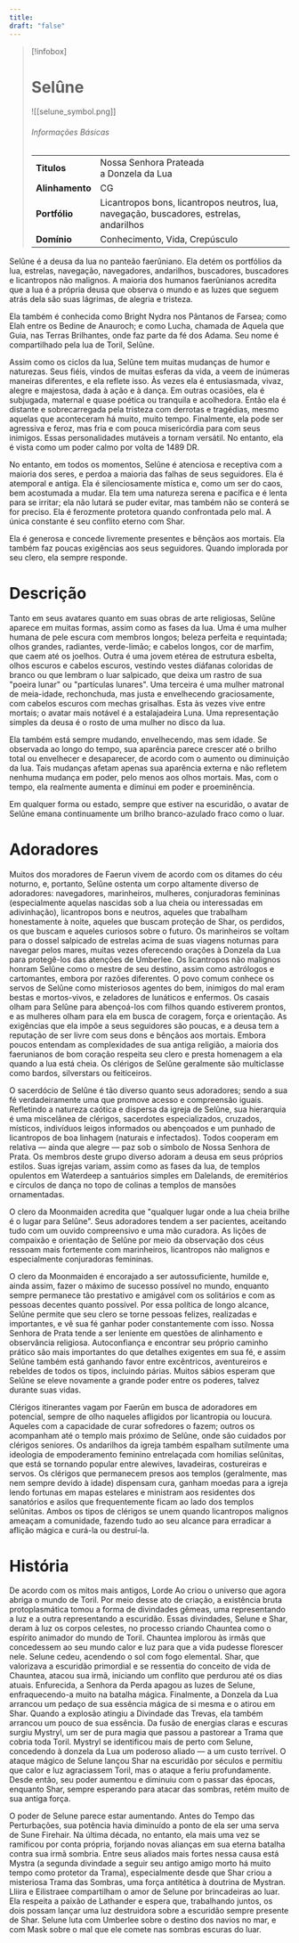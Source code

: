 ```yaml
---
title: 
draft: "false"
---
```

> [!infobox]
> # Selûne
> ![[selune_symbol.png]]
> ###### Informações Básicas
> | | |
> | ---- | ---- |
> | **Titulos** | Nossa Senhora Prateada<br/>a Donzela da Lua |
> | **Alinhamento** | CG |
> | **Portfólio** | Licantropos bons, licantropos neutros, lua, navegação, buscadores, estrelas, andarilhos |
> | **Domínio** | Conhecimento, Vida, Crepúsculo |

Selûne é a deusa da lua no panteão faerûniano. Ela detém os portfólios da lua, estrelas, navegação, navegadores, andarilhos, buscadores, buscadores e licantropos não malignos. A maioria dos humanos faerûnianos acredita que a lua é a própria deusa que observa o mundo e as luzes que seguem atrás dela são suas lágrimas, de alegria e tristeza.

Ela também é conhecida como Bright Nydra nos Pântanos de Farsea; como Elah entre os Bedine de Anauroch; e como Lucha, chamada de Aquela que Guia, nas Terras Brilhantes, onde faz parte da fé dos Adama. Seu nome é compartilhado pela lua de Toril, Selûne.

Assim como os ciclos da lua, Selûne tem muitas mudanças de humor e naturezas. Seus fiéis, vindos de muitas esferas da vida, a veem de inúmeras maneiras diferentes, e ela reflete isso. Às vezes ela é entusiasmada, vivaz, alegre e majestosa, dada à ação e à dança. Em outras ocasiões, ela é subjugada, maternal e quase poética ou tranquila e acolhedora. Então ela é distante e sobrecarregada pela tristeza com derrotas e tragédias, mesmo aquelas que aconteceram há muito, muito tempo. Finalmente, ela pode ser agressiva e feroz, mas fria e com pouca misericórdia para com seus inimigos. Essas personalidades mutáveis ​​a tornam versátil. No entanto, ela é vista como um poder calmo por volta de 1489 DR.

No entanto, em todos os momentos, Selûne é atenciosa e receptiva com a maioria dos seres, e perdoa a maioria das falhas de seus seguidores. Ela é atemporal e antiga. Ela é silenciosamente mística e, como um ser do caos, bem acostumada a mudar. Ela tem uma natureza serena e pacífica e é lenta para se irritar; ela não lutará se puder evitar, mas também não se conterá se for preciso. Ela é ferozmente protetora quando confrontada pelo mal. A única constante é seu conflito eterno com Shar.

Ela é generosa e concede livremente presentes e bênçãos aos mortais. Ela também faz poucas exigências aos seus seguidores. Quando implorada por seu clero, ela sempre responde.

# Descrição
Tanto em seus avatares quanto em suas obras de arte religiosas, Selûne aparece em muitas formas, assim como as fases da lua. Uma é uma mulher humana de pele escura com membros longos; beleza perfeita e requintada; olhos grandes, radiantes, verde-limão; e cabelos longos, cor de marfim, que caem até os joelhos. Outra é uma jovem etérea de estrutura esbelta, olhos escuros e cabelos escuros, vestindo vestes diáfanas coloridas de branco ou que lembram o luar salpicado, que deixa um rastro de sua "poeira lunar" ou "partículas lunares". Uma terceira é uma mulher matronal de meia-idade, rechonchuda, mas justa e envelhecendo graciosamente, com cabelos escuros com mechas grisalhas. Esta às vezes vive entre mortais; o avatar mais notável é a estalajadeira Luna. Uma representação simples da deusa é o rosto de uma mulher no disco da lua.

Ela também está sempre mudando, envelhecendo, mas sem idade. Se observada ao longo do tempo, sua aparência parece crescer até o brilho total ou envelhecer e desaparecer, de acordo com o aumento ou diminuição da lua. Tais mudanças afetam apenas sua aparência externa e não refletem nenhuma mudança em poder, pelo menos aos olhos mortais. Mas, com o tempo, ela realmente aumenta e diminui em poder e proeminência.

Em qualquer forma ou estado, sempre que estiver na escuridão, o avatar de Selûne emana continuamente um brilho branco-azulado fraco como o luar.

# Adoradores
Muitos dos moradores de Faerun vivem de acordo com os ditames do céu noturno, e, portanto, Selûne ostenta um corpo altamente diverso de adoradores: navegadores, marinheiros, mulheres, conjuradoras femininas (especialmente aquelas nascidas sob a lua cheia ou interessadas em adivinhação), licantropos bons e neutros, aqueles que trabalham honestamente à noite, aqueles que buscam proteção de Shar, os perdidos, os que buscam e aqueles curiosos sobre o futuro. Os marinheiros se voltam para o dossel salpicado de estrelas acima de suas viagens noturnas para navegar pelos mares, muitas vezes oferecendo orações à Donzela da Lua para protegê-los das atenções de Umberlee. Os licantropos não malignos honram Selûne como o mestre de seu destino, assim como astrólogos e cartomantes, embora por razões diferentes. O povo comum conhece os servos de Selûne como misteriosos agentes do bem, inimigos do mal eram bestas e mortos-vivos, e zeladores de lunáticos e enfermos. Os casais olham para Selûne para abençoá-los com filhos quando estiverem prontos, e as mulheres olham para ela em busca de coragem, força e orientação. As exigências que ela impõe a seus seguidores são poucas, e a deusa tem a reputação de ser livre com seus dons e bênçãos aos mortais. Embora poucos entendam as complexidades de sua antiga religião, a maioria dos faerunianos de bom coração respeita seu clero e presta homenagem a ela quando a lua está cheia. Os clérigos de Selûne geralmente são multiclasse como bardos, silverstars ou feiticeiros.

O sacerdócio de Selûne é tão diverso quanto seus adoradores; sendo a sua fé verdadeiramente uma que promove acesso e compreensão iguais. Refletindo a natureza caótica e dispersa da igreja de Selûne, sua hierarquia é uma miscelânea de clérigos, sacerdotes especializados, cruzados, místicos, indivíduos leigos informados ou abençoados e um punhado de licantropos de boa linhagem (naturais e infectados). Todos cooperam em relativa — ainda que alegre — paz sob o símbolo de Nossa Senhora de Prata. Os membros deste grupo diverso adoram a deusa em seus próprios estilos. Suas igrejas variam, assim como as fases da lua, de templos opulentos em Waterdeep a santuários simples em Dalelands, de eremitérios e círculos de dança no topo de colinas a templos de mansões ornamentadas.

O clero da Moonmaiden acredita que "qualquer lugar onde a lua cheia brilhe é o lugar para Selûne". Seus adoradores tendem a ser pacientes, aceitando tudo com um ouvido compreensivo e uma mão curadora. As lições de compaixão e orientação de Selûne por meio da observação dos céus ressoam mais fortemente com marinheiros, licantropos não malignos e especialmente conjuradoras femininas.

O clero da Moonmaiden é encorajado a ser autossuficiente, humilde e, ainda assim, fazer o máximo de sucesso possível no mundo, enquanto sempre permanece tão prestativo e amigável com os solitários e com as pessoas decentes quanto possível. Por essa política de longo alcance, Selûne permite que seu clero se torne pessoas felizes, realizadas e importantes, e vê sua fé ganhar poder constantemente com isso. Nossa Senhora de Prata tende a ser leniente em questões de alinhamento e observância religiosa. Autoconfiança e encontrar seu próprio caminho prático são mais importantes do que detalhes exigentes em sua fé, e assim Selûne também está ganhando favor entre excêntricos, aventureiros e rebeldes de todos os tipos, incluindo párias. Muitos sábios esperam que Selûne se eleve novamente a grande poder entre os poderes, talvez durante suas vidas.

Clérigos itinerantes vagam por Faerûn em busca de adoradores em potencial, sempre de olho naqueles afligidos por licantropia ou loucura. Aqueles com a capacidade de curar sofredores o fazem; outros os acompanham até o templo mais próximo de Selûne, onde são cuidados por clérigos seniores. Os andarilhos da igreja também espalham sutilmente uma ideologia de empoderamento feminino entrelaçada com homilias selûnitas, que está se tornando popular entre alewives, lavadeiras, costureiras e servos. Os clérigos que permanecem presos aos templos (geralmente, mas nem sempre devido à idade) dispensam cura, ganham moedas para a igreja lendo fortunas em mapas estelares e ministram aos residentes dos sanatórios e asilos que frequentemente ficam ao lado dos templos selûnitas. Ambos os tipos de clérigos se unem quando licantropos malignos ameaçam a comunidade, fazendo tudo ao seu alcance para erradicar a aflição mágica e curá-la ou destruí-la.

# História
De acordo com os mitos mais antigos, Lorde Ao criou o universo que agora abriga o mundo de Toril. Por meio desse ato de criação, a existência bruta protoplasmática tomou a forma de divindades gêmeas, uma representando a luz e a outra representando a escuridão. Essas divindades, Selune e Shar, deram à luz os corpos celestes, no processo criando Chauntea como o espírito animador do mundo de Toril. Chauntea implorou às irmãs que concedessem ao seu mundo calor e luz para que a vida pudesse florescer nele. Selune cedeu, acendendo o sol com fogo elemental. Shar, que valorizava a escuridão primordial e se ressentia do conceito de vida de Chauntea, atacou sua irmã, iniciando um conflito que perdurou até os dias atuais. Enfurecida, a Senhora da Perda apagou as luzes de Selune, enfraquecendo-a muito na batalha mágica. Finalmente, a Donzela da Lua arrancou um pedaço de sua essência mágica de si mesma e o atirou em Shar. Quando a explosão atingiu a Divindade das Trevas, ela também arrancou um pouco de sua essência. Da fusão de energias claras e escuras surgiu Mystryl, um ser de pura magia que passou a pastorear a Trama que cobria toda Toril. Mystryl se identificou mais de perto com Selune, concedendo à donzela da Lua um poderoso aliado — a um custo terrível. O ataque mágico de Selune lançou Shar na escuridão por séculos e permitiu que calor e luz agraciassem Toril, mas o ataque a feriu profundamente. Desde então, seu poder aumentou e diminuiu com o passar das épocas, enquanto Shar, sempre esperando para atacar das sombras, retém muito de sua antiga força.

O poder de Selune parece estar aumentando. Antes do Tempo das Perturbações, sua potência havia diminuído a ponto de ela ser uma serva de Sune Firehair. Na última década, no entanto, ela mais uma vez se ramificou por conta própria, forjando novas alianças em sua eterna batalha contra sua irmã sombria. Entre seus aliados mais fortes nessa causa está Mystra (a segunda divindade a seguir seu antigo amigo morto há muito tempo como protetor da Trama), especialmente desde que Shar criou a misteriosa Trama das Sombras, uma força antitética à doutrina de Mystran. Lliira e Eilistraee compartilham o amor de Selune por brincadeiras ao luar. Ela respeita a paixão de Lathander e espera que, trabalhando juntos, os dois possam lançar uma luz destruidora sobre a escuridão sempre presente de Shar. Selune luta com Umberlee sobre o destino dos navios no mar, e com Mask sobre o mal que ele comete nas sombras escuras do luar.